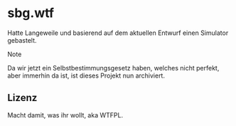 # sbg.wtf

Hatte Langeweile und basierend auf dem aktuellen Entwurf einen Simulator gebastelt.

> [!NOTE]  
> Da wir jetzt ein Selbstbestimmungsgesetz haben, welches nicht perfekt, aber immerhin da ist, ist dieses Projekt nun archiviert.

## Lizenz

Macht damit, was ihr wollt, aka WTFPL.

